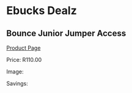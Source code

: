 
# Ebucks Dealz
## Bounce Junior Jumper Access
[Product Page](https://www.ebucks.com/web/shop/productSelected.do?prodId=1139560535&catId=227677169)

Price: R110.00

Image: 

Savings: 


	